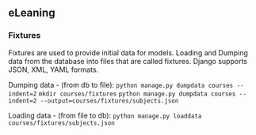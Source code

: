 ## eLeaning

### Fixtures
Fixtures are used to provide initial data for models. Loading and Dumping data from the database into files that are called fixtures.
Django supports JSON, XML, YAML formats.

Dumping data - (from db to file):
`python manage.py dumpdata courses --indent=2`
`mkdir courses/fixtures`
`python manage.py dumpdata courses --indent=2 --output=courses/fixtures/subjects.json`

Loading data - (from file to db):
`python manage.py loaddata courses/fixtures/subjects.json`

